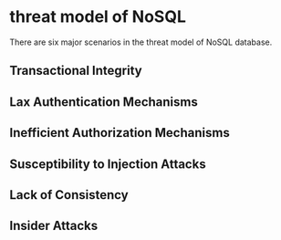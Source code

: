 # threat model of NoSQL
There are six major scenarios in the threat model of NoSQL database.

## Transactional Integrity
## Lax Authentication Mechanisms
## Inefficient Authorization Mechanisms
## Susceptibility to Injection Attacks
## Lack of Consistency
## Insider Attacks
